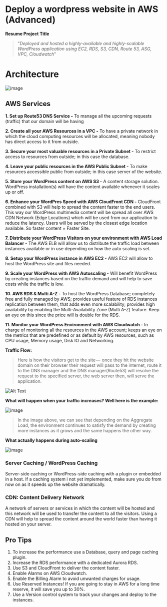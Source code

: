 # Deploy a wordpress website in AWS (Advanced)

**Resume Project Title**
> "_Deployed and hosted a highly-available and highly-scalable WordPress application using EC2, RDS, S3, CDN, Route 53, ASG, VPC, Cloudwatch_"

# Architecture

![image](https://user-images.githubusercontent.com/124598875/224057245-7fa0df34-5ebd-40b8-b518-e4389be41354.png)

## AWS Services
 
**1. Set up Route53 DNS Service -** To manage all the upcoming requests (traffic) that our domain will be having

**2. Create all your AWS Resources in a VPC -** To have a private network in which the cloud computing resources will be allocated, meaning nobody has direct access to it from outside.

**3. Secure your most valuable resources in a Private Subnet -** To restrict access to resources from outside; in this case the database.

**4. Leave your public resources in the AWS Public Subnet -** To make resources accessible public from outside; in this case server of the website.

**5. Store your WordPress content on AWS S3 -** A content storage solution. WordPress installation(s) will have the content available whenever it scales up or off.

**6. Enhance your WordPres Speed with AWS CloudFront CDN -** CloudFront combined with S3 will help to spread the content faster to the end users. This way our WordPress multimedia content will be spread all over AWS CDN Network (Edge Locations) which will be used from our application to reduce the latency. Users will be served by the closest edge location available. So faster content = Faster Site.

**7. Distribute your WordPress Visitors on your environment with AWS Load Balancer -** The AWS ELB will allow us to distribute the traffic load between  instances available or in use depending on how the auto scaling is set.

**8. Setup your WordPress instance in AWS EC2 -** AWS EC2 will allow to host the  WordPress site and files needed.

**9. Scale your WordPress with AWS Autoscaling -** Will benefit WordPress by creating instances based on the traffic demand and will help to save costs while the traffic is low.

**10. AWS RDS & Multi A-Z -**  To host the WordPress Database; completely free and fully managed by AWS; provides useful feature of RDS instances replication between them, that adds even more scalability; provides high availability by enabling the Multi-Availability Zone (Multi A-Z) feature. Keep an eye on this since the price will is double for the RDS.

**11. Monitor your WordPress Environment with AWS Cloudwatch -** In charge of monitoring all the resources in the AWS account; keeps an eye on the metrics that are predefined or as default by AWS resources, such as CPU usage, Memory usage, Disk IO and Networking.

**Traffic Flow:**
> Here is how the visitors get to the site —  once they hit the website domain on their browser their request will pass to the internet, route it to the DNS manager and the DNS manager(Route53) will resolve the request to the specified server, the web server then, will serve the application.

![Alt Text](https://images.clickittech.com/wp-content/uploads/2018/07/scalable-wordpress.gif)



**What will happen when your traffic increases? Well here is the example:**

![image](https://user-images.githubusercontent.com/124598875/224066276-76f7f57a-4840-414e-8892-8507b4218845.png)

> In the image above, we can see that depending on the Aggregate Load, the environment continues to satisfy the demand by creating more instances as it grows and the same happens the other way.


**What actually happens during auto-scaling**

![image](https://images.clickittech.com/wp-content/uploads/2018/07/Wordpress-High-Performance-Scaling.gif)

### Server Caching / WordPress Caching

Server-side caching or WordPress-side caching with a plugin or embedded in a host. If a caching system i not yet implemented, make sure you do from now on as it speeds up the website dramatically.

### CDN: Content Delivery Network

A network of servers or services in which the content will be hosted and this network will be used to transfer the content to all the visitors.
Using a CDN will help to spread the content around the world faster than having it hosted on your server.

## Pro Tips

1. To increase the performance use a Database, query and page caching plugin.
2. Increase the RDS performance with a dedicated Aurora RDS.
3. Use S3 and CloudFront to deliver the content faster.
4. Enable Alarms on AWS Cloudwatch.
5. Enable the Billing Alarm to avoid unwanted charges for usage.
6. Use Reserved Instances! If you are going to stay in AWS for a long time reserve, it will save you up to 30%.
7. Use a Version control system to track your changes and deploy to the instances.

